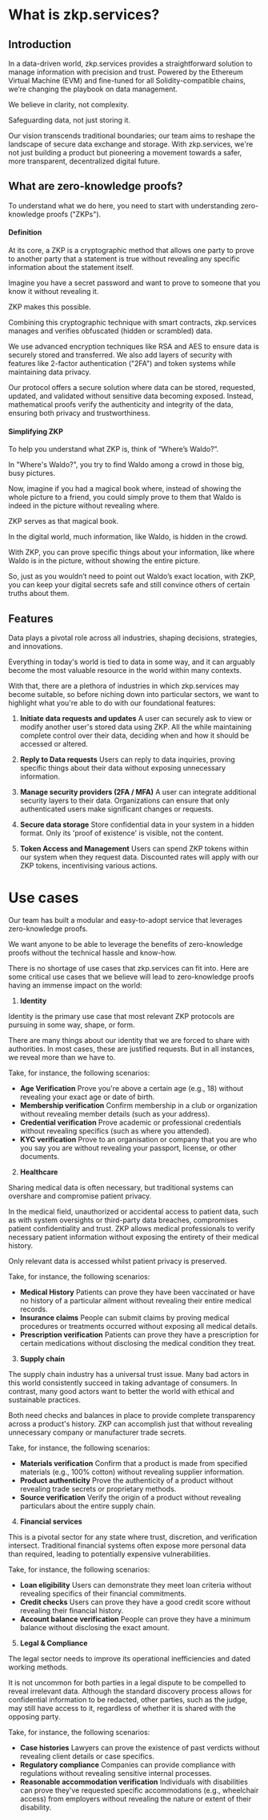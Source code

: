 # **What is zkp.services?**

## **Introduction**

In a data-driven world, zkp.services provides a straightforward solution to manage information with precision and trust. Powered by the Ethereum Virtual Machine (EVM) and fine-tuned for all Solidity-compatible chains, we’re changing the playbook on data management.

We believe in clarity, not complexity.

Safeguarding data, not just storing it.

Our vision transcends traditional boundaries; our team aims to reshape the landscape of secure data exchange and storage. With zkp.services, we're not just building a product but pioneering a movement towards a safer, more transparent, decentralized digital future.



## **What are zero-knowledge proofs?**

To understand what we do here, you need to start with understanding zero-knowledge proofs ("ZKPs").

#### **Definition**

At its core, a ZKP is a cryptographic method that allows one party to prove to another party that a statement is true without revealing any specific information about the statement itself.

Imagine you have a secret password and want to prove to someone that you know it without revealing it.

ZKP makes this possible.

Combining this cryptographic technique with smart contracts, zkp.services manages and verifies obfuscated (hidden or scrambled) data.

We use advanced encryption techniques like RSA and AES to ensure data is securely stored and transferred. We also add layers of security with features like 2-factor authentication ("2FA") and token systems while maintaining data privacy.

Our protocol offers a secure solution where data can be stored, requested, updated, and validated without sensitive data becoming exposed. Instead, mathematical proofs verify the authenticity and integrity of the data, ensuring both privacy and trustworthiness.


#### **Simplifying ZKP**

To help you understand what ZKP is, think of “Where’s Waldo?”.

In "Where's Waldo?", you try to find Waldo among a crowd in those big, busy pictures.

Now, imagine if you had a magical book where, instead of showing the whole picture to a friend, you could simply prove to them that Waldo is indeed in the picture without revealing where.

ZKP serves as that magical book.

In the digital world, much information, like Waldo, is hidden in the crowd.

With ZKP, you can prove specific things about your information, like where Waldo is in the picture, without showing the entire picture.

So, just as you wouldn’t need to point out Waldo’s exact location, with ZKP, you can keep your digital secrets safe and still convince others of certain truths about them.



## **Features**

Data plays a pivotal role across all industries, shaping decisions, strategies, and innovations.

Everything in today's world is tied to data in some way, and it can arguably become the most valuable resource in the world within many contexts.

With that, there are a plethora of industries in which zkp.services may become suitable, so before niching down into particular sectors, we want to highlight what you're able to do with our foundational features:

1. **Initiate data requests and updates**
   A user can securely ask to view or modify another user's stored data using ZKP. All the while maintaining complete control over their data, deciding when and how it should be accessed or altered.

<!---->

2. **Reply to Data requests**
   Users can reply to data inquiries, proving specific things about their data without exposing unnecessary information.

<!---->

3. **Manage security providers (2FA / MFA)**
   A user can integrate additional security layers to their data. Organizations can ensure that only authenticated users make significant changes or requests.

<!---->

4. **Secure data storage**
   Store confidential data in your system in a hidden format. Only its 'proof of existence' is visible, not the content.

<!---->

5. **Token Access and Management**
   Users can spend ZKP tokens within our system when they request data. Discounted rates will apply with our ZKP tokens, incentivising various actions.



# **Use cases**

Our team has built a modular and easy-to-adopt service that leverages zero-knowledge proofs.

We want anyone to be able to leverage the benefits of zero-knowledge proofs without the technical hassle and know-how.

There is no shortage of use cases that zkp.services can fit into. Here are some critical use cases that we believe will lead to zero-knowledge proofs having an immense impact on the world:

1. **Identity**

Identity is the primary use case that most relevant ZKP protocols are pursuing in some way, shape, or form.

There are many things about our identity that we are forced to share with authorities. In most cases, these are justified requests. But in all instances, we reveal more than we have to.

Take, for instance, the following scenarios:&#x20;

* **Age Verification**
  Prove you're above a certain age (e.g., 18) without revealing your exact age or date of birth.
* **Membership verification**
  Confirm membership in a club or organization without revealing member details (such as your address).
* **Credential verification**
  Prove academic or professional credentials without revealing specifics (such as where you attended).
* **KYC verification**
  Prove to an organisation or company that you are who you say you are without revealing your passport, license, or other documents.


2. **Healthcare**

Sharing medical data is often necessary, but traditional systems can overshare and compromise patient privacy.

In the medical field, unauthorized or accidental access to patient data, such as with system oversights or third-party data breaches, compromises patient confidentiality and trust. ZKP allows medical professionals to verify necessary patient information without exposing the entirety of their medical history.

Only relevant data is accessed whilst patient privacy is preserved.

Take, for instance, the following scenarios:

* **Medical History**
  Patients can prove they have been vaccinated or have no history of a particular ailment without revealing their entire medical records.
* **Insurance claims**
  People can submit claims by proving medical procedures or treatments occurred without exposing all medical details.
* **Prescription verification**
  Patients can prove they have a prescription for certain medications without disclosing the medical condition they treat.



3. **Supply chain**

The supply chain industry has a universal trust issue. Many bad actors in this world consistently succeed in taking advantage of consumers. In contrast, many good actors want to better the world with ethical and sustainable practices.

Both need checks and balances in place to provide complete transparency across a product's history. ZKP can accomplish just that without revealing unnecessary company or manufacturer trade secrets.

Take, for instance, the following scenarios:

* **Materials verification**
  Confirm that a product is made from specified materials (e.g., 100% cotton) without revealing supplier information.
* **Product authenticity**
  Prove the authenticity of a product without revealing trade secrets or proprietary methods.
* **Source verification**
  Verify the origin of a product without revealing particulars about the entire supply chain.



4. **Financial services**

This is a pivotal sector for any state where trust, discretion, and verification intersect. Traditional financial systems often expose more personal data than required, leading to potentially expensive vulnerabilities.

Take, for instance, the following scenarios:

* **Loan eligibility**
  Users can demonstrate they meet loan criteria without revealing specifics of their financial commitments.
* **Credit checks**
  Users can prove they have a good credit score without revealing their financial history.
* **Account balance verification**
  People can prove they have a minimum balance without disclosing the exact amount.



5. **Legal & Compliance**

The legal sector needs to improve its operational inefficiencies and dated working methods.

It is not uncommon for both parties in a legal dispute to be compelled to reveal irrelevant data. Although the standard discovery process allows for confidential information to be redacted, other parties, such as the judge, may still have access to it, regardless of whether it is shared with the opposing party.

Take, for instance, the following scenarios:

* **Case histories**
  Lawyers can prove the existence of past verdicts without revealing client details or case specifics.
* **Regulatory compliance**
  Companies can provide compliance with regulations without revealing sensitive internal processes.
* **Reasonable accommodation verification**
  Individuals with disabilities can prove they've requested specific accommodations (e.g., wheelchair access) from employers without revealing the nature or extent of their disability.

